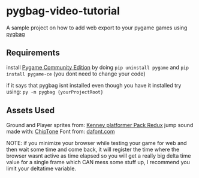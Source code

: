 # pygbag-video-tutorial

A sample project on how to add web export to your pygame games using [pygbag](https://pypi.org/project/pygbag/)

## Requirements

install [Pygame Community Edition](https://github.com/pygame-community/pygame-ce) by doing `pip uninstall pygame` and `pip install pygame-ce` (you dont need to change your code)

if it says that pygbag isnt installed even though you have it installed try using: `py -m pygbag {yourProjectRoot}`

## Assets Used

Ground and Player sprites from: [Kenney platformer Pack Redux](https://kenney.nl/assets/platformer-pack-redux)
jump sound made with: [ChipTone](https://sfbgames.itch.io/chiptone)
Font from: [dafont.com](https://www.dafont.com/renogare.font)

NOTE: if you minimize your browser while testing your game for web and then wait some time and come back, it will register the time where the browser wasnt active as time elapsed so you will get a really big delta time value for a single frame which CAN mess some stuff up, I recommend you limit your deltatime variable.
